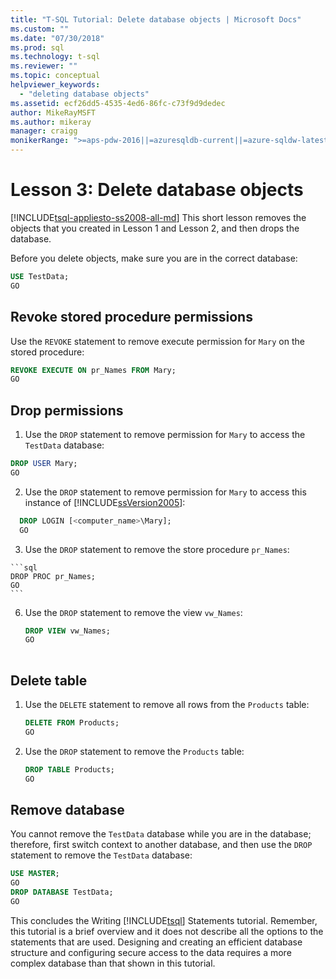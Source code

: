 ```yaml
---
title: "T-SQL Tutorial: Delete database objects | Microsoft Docs"
ms.custom: ""
ms.date: "07/30/2018"
ms.prod: sql
ms.technology: t-sql
ms.reviewer: ""
ms.topic: conceptual
helpviewer_keywords: 
  - "deleting database objects"
ms.assetid: ecf26dd5-4535-4ed6-86fc-c73f9d9dedec
author: MikeRayMSFT
ms.author: mikeray
manager: craigg
monikerRange: ">=aps-pdw-2016||=azuresqldb-current||=azure-sqldw-latest||>=sql-server-2016||=sqlallproducts-allversions||>=sql-server-linux-2017||=azuresqldb-mi-current"
---
```

# Lesson 3: Delete database objects
[!INCLUDE[tsql-appliesto-ss2008-all-md](../includes/tsql-appliesto-ss2008-all-md.md)]
This short lesson removes the objects that you created in Lesson 1 and Lesson 2, and then drops the database.  
  
Before you delete objects, make sure you are in the correct database:
  
  ```sql  
  USE TestData;  
  GO  
  ```  

## Revoke stored procedure permissions
  
Use the `REVOKE` statement to remove execute permission for `Mary` on the stored procedure:
  
  ```sql  
  REVOKE EXECUTE ON pr_Names FROM Mary;  
  GO  
  ```  
  
## Drop permissions

1. Use the `DROP` statement to remove permission for `Mary` to access the `TestData` database:
  
  ```sql  
  DROP USER Mary;  
  GO  
  ```  


2. Use the `DROP` statement to remove permission for `Mary` to access this instance of [!INCLUDE[ssVersion2005](../includes/ssversion2005-md.md)]:
  
  ```sql  
    DROP LOGIN [<computer_name>\Mary];  
    GO   
  ```  
  
3.   Use the `DROP` statement to remove the store procedure `pr_Names`:  
  
    ```sql  
    DROP PROC pr_Names;  
    GO  
    ```  
  
6.  Use the `DROP` statement to remove the view `vw_Names`:  
  
    ```sql  
    DROP VIEW vw_Names;  
    GO  
  
    ```  

## Delete table
  
1. Use the `DELETE` statement to remove all rows from the `Products` table:  
  
    ```sql  
    DELETE FROM Products;  
    GO  
    ```  
  
2.  Use the `DROP` statement to remove the `Products` table:  
  
    ```sql  
    DROP TABLE Products;  
    GO    
    ```  

## Remove database
  
You cannot remove the `TestData` database while you are in the database; therefore, first switch context to another database, and then use the `DROP` statement to remove the `TestData` database:  
  
  ```sql  
  USE MASTER;  
  GO  
  DROP DATABASE TestData;  
  GO   
  ```  
  
This concludes the Writing [!INCLUDE[tsql](../includes/tsql-md.md)] Statements tutorial. Remember, this tutorial is a brief overview and it does not describe all the options to the statements that are used. Designing and creating an efficient database structure and configuring secure access to the data requires a more complex database than that shown in this tutorial.  

  
  
